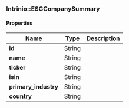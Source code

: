 

[//]: # (CLASS:Intrinio::ESGCompanySummary)

[//]: # (KIND:object)

### Intrinio::ESGCompanySummary

#### Properties

[//]: # (START_DEFINITION)

Name | Type | Description
------------ | ------------- | -------------
**id** | String |  &nbsp;
**name** | String |  &nbsp;
**ticker** | String |  &nbsp;
**isin** | String |  &nbsp;
**primary_industry** | String |  &nbsp;
**country** | String |  &nbsp;

[//]: # (END_DEFINITION)



